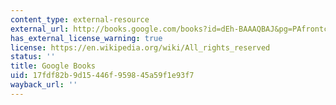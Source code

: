 ```yaml
---
content_type: external-resource
external_url: http://books.google.com/books?id=dEh-BAAAQBAJ&pg=PAfrontcover
has_external_license_warning: true
license: https://en.wikipedia.org/wiki/All_rights_reserved
status: ''
title: Google Books
uid: 17fdf82b-9d15-446f-9598-45a59f1e93f7
wayback_url: ''
---
```

